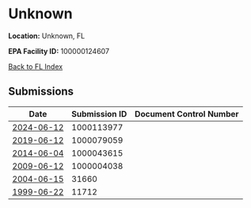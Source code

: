 # Unknown

**Location:** Unknown, FL

**EPA Facility ID:** 100000124607

[Back to FL Index](../../index.md)

## Submissions

| Date | Submission ID | Document Control Number |
|------|--------------|-------------------------|
| [2024-06-12](submissions/1000113977.md) | 1000113977 |  |
| [2019-06-12](submissions/1000079059.md) | 1000079059 |  |
| [2014-06-04](submissions/1000043615.md) | 1000043615 |  |
| [2009-06-12](submissions/1000004038.md) | 1000004038 |  |
| [2004-06-15](submissions/31660.md) | 31660 |  |
| [1999-06-22](submissions/11712.md) | 11712 |  |
